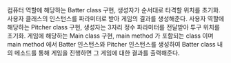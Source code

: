 컴퓨터 역할에 해당하는 Batter class 구현, 생성자가 순서대로 타격할 위치를 초기화. 사용자 클래스의 인스턴스를 파라미터로 받아 게임의 결과를 생성해준다.
사용자 역할에 해당하는 Pitcher class 구현, 생성자는 3자리 정수 파라미터를 전달받아 투구 위치를 초기화.
게임에 해당하는 Main class 구현, main method 가 포함되는 class 이며 main method 에서 Batter 인스턴스와 Pitcher 인스턴스를 생성하여
Batter class 내의 메소드를 통해 게임을 진행하면 그 게임에 대한 결과를 출력해준다.